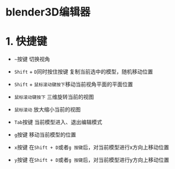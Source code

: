 #
# blender3D编辑器

# 1. 快捷键

- `~`按键  切换视角

- `Shift` + `D`同时按住按键  复制当前选中的模型，随机移动位置

- `Shift` + `鼠标滚动键按下`移动当前视角平面的平面位置

-  `鼠标滚动键按下` 三维旋转当前的视图

-  `鼠标滚动` 放大缩小当前的视图

- `Tab`按键  当前模型进入、退出编辑模式

- `g`按键  移动当前模型的位置

- `x`按键  在`Shift + D`或者`g 按键`后，对当前模型进行x方向上移动位置

- `y`按键  在`Shift + D`或者`g 按键`后，对当前模型进行y方向上移动位置